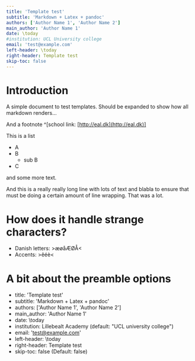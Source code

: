 ```yaml
---
title: 'Template test'
subtitle: 'Markdown + Latex + pandoc'
authors: ['Author Name 1', 'Author Name 2']
main_author: 'Author Name 1'
date: \today
#institution: UCL University college
email: 'test@example.com'
left-header: \today
right-header: Template test
skip-toc: false
---
```


# Introduction

A simple document to test templates. Should be expanded to show how all markdown renders...

And a footnote ^[school link: [http://eal.dk](http://eal.dk)]

This is a list

* A
* B
    * sub B
* C

and some more text.

And this is a really really long line with lots of text and blabla to ensure that must be doing a certain amount of line wrapping. That was a lot.

# How does it handle strange characters?

* Danish letters: >æøåÆØÅ<
* Accents: >êéè<

# A bit about the preamble options

* title: 'Template test'
* subtitle: 'Markdown + Latex + pandoc'
* authors: ['Author Name 1', 'Author Name 2']
* main_author: 'Author Name 1'
* date: \today
* institution: Lillebealt Academy (default: "UCL university college")
* email: 'test@example.com'
* left-header: \today
* right-header: Template test
* skip-toc: false (Default: false)
